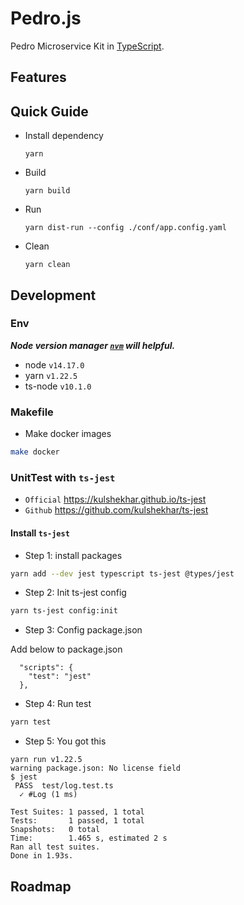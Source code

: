 # Pedro.js

Pedro Microservice Kit in [TypeScript](https://www.typescriptlang.org).

## Features

## Quick Guide

- Install dependency

  ```shell
  yarn
  ```

- Build

  ```shell
  yarn build
  ```

- Run
  ```shell
  yarn dist-run --config ./conf/app.config.yaml
  ```

- Clean

  ```shell
  yarn clean
  ```

## Development

### Env

***Node version manager [`nvm`](https://github.com/nvm-sh/nvm) will helpful.***

- node `v14.17.0`
- yarn `v1.22.5`
- ts-node `v10.1.0`

### Makefile

- Make docker images

```bash
make docker
```

### UnitTest with `ts-jest`

- `Official` <https://kulshekhar.github.io/ts-jest>
- `Github` <https://github.com/kulshekhar/ts-jest>

#### Install `ts-jest`

- Step 1: install packages
```bash
yarn add --dev jest typescript ts-jest @types/jest
```

- Step 2: Init ts-jest config
```bash
yarn ts-jest config:init
```

- Step 3: Config package.json

Add below to package.json

```text
  "scripts": {
    "test": "jest"
  },
```

- Step 4: Run test
```bash
yarn test
```

- Step 5: You got this
```text
yarn run v1.22.5
warning package.json: No license field
$ jest
 PASS  test/log.test.ts
  ✓ #Log (1 ms)

Test Suites: 1 passed, 1 total
Tests:       1 passed, 1 total
Snapshots:   0 total
Time:        1.465 s, estimated 2 s
Ran all test suites.
Done in 1.93s.
```

## Roadmap
